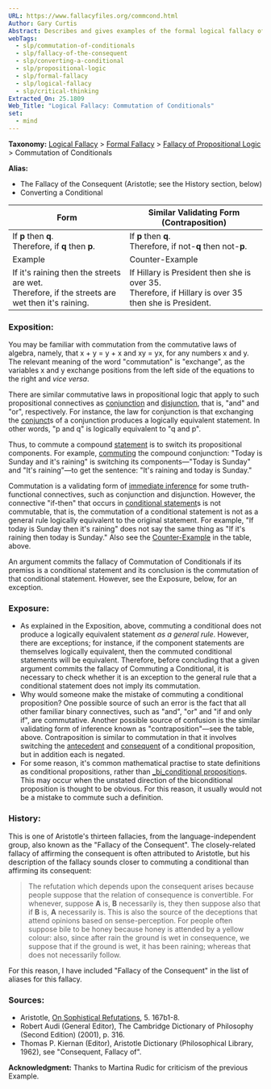 ```yaml
---
URL: https://www.fallacyfiles.org/commcond.html
Author: Gary Curtis
Abstract: Describes and gives examples of the formal logical fallacy of commutation of conditionals.
webTags:
  - slp/commutation-of-conditionals
  - slp/fallacy-of-the-consequent
  - slp/converting-a-conditional
  - slp/propositional-logic
  - slp/formal-fallacy
  - slp/logical-fallacy
  - slp/critical-thinking
Extracted_On: 25.1809
Web_Title: "Logical Fallacy: Commutation of Conditionals"
set:
  - mind
---
```


**Taxonomy:** [Logical Fallacy](http://localhost/logifall.html) > [Formal Fallacy](http://localhost/formfall.html) > [Fallacy of Propositional Logic](http://localhost/propfall.html) > Commutation of Conditionals

**Alias:**

- The Fallacy of the Consequent (Aristotle; see the History section, below)
- Converting a Conditional

|Form|Similar Validating Form (Contraposition)|
|---|---|
|If **p** then **q**.  <br>Therefore, if **q** then **p**.|If **p** then **q**.  <br>Therefore, if not-**q** then not-**p**.|
|Example|Counter-Example|
|If it's raining then the streets are wet.  <br>Therefore, if the streets are wet then it's raining.|If Hillary is President then she is over 35.  <br>Therefore, if Hillary is over 35 then she is President.|

### Exposition:

You may be familiar with commutation from the commutative laws of algebra, namely, that x + y = y + x and xy = yx, for any numbers x and y. The relevant meaning of the word "commutation" is "exchange", as the variables x and y exchange positions from the left side of the equations to the right and _vice versa_.

There are similar commutative laws in propositional logic that apply to such propositional connectives as [conjunction](http://localhost/glossary.html#Conjunction "A statement of the 'both-and' form.") and [disjunction](http://localhost/glossary.html#Disjunction "A statement of the 'either-or' form."), that is, "and" and "or", respectively. For instance, the law for conjunction is that exchanging the [conjunct](http://localhost/glossary.html#Conjunct "A component of a conjunction.")s of a conjunction produces a logically equivalent statement. In other words, "p and q" is logically equivalent to "q and p".

Thus, to commute a compound [statement](http://localhost/glossary.html#Statement "A sentence that is true or false.") is to switch its propositional components. For example, [commuting](http://localhost/glossary.html#Commuting) the compound conjunction: "Today is Sunday and it's raining" is switching its components―"Today is Sunday" and "It's raining"―to get the sentence: "It's raining and today is Sunday."

Commutation is a validating form of [immediate inference](http://localhost/glossary.html#ImmediateInference "A one-premissed argument.") for some truth-functional connectives, such as conjunction and disjunction. However, the connective "if-then" that occurs in [conditional statement](http://localhost/glossary.html#ConditionalProp "A one-premissed argument.")s is not commutable, that is, the commutation of a conditional statement is not as a general rule logically equivalent to the original statement. For example, "If today is Sunday then it's raining" does not say the same thing as "If it's raining then today is Sunday." Also see the [Counter-Example](http://localhost/glossary.html#Counterexample) in the table, above.

An argument commits the fallacy of Commutation of Conditionals if its premiss is a conditional statement and its conclusion is the commutation of that conditional statement. However, see the Exposure, below, for an exception.

### Exposure:

- As explained in the Exposition, above, commuting a conditional does not produce a logically equivalent statement _as a general rule_. However, there are exceptions; for instance, if the component statements are themselves logically equivalent, then the commuted conditional statements will be equivalent. Therefore, before concluding that a given argument commits the fallacy of Commuting a Conditional, it is necessary to check whether it is an exception to the general rule that a conditional statement does not imply its commutation.
- Why would someone make the mistake of commuting a conditional proposition? One possible source of such an error is the fact that all other familiar binary connectives, such as "and", "or" and "if and only if", are commutative. Another possible source of confusion is the similar validating form of inference known as "contraposition"―see the table, above. Contraposition is similar to commutation in that it involves switching the [antecedent](http://localhost/glossary.html#Antecedent "The 'if' part of a conditional proposition.") and [consequent](http://localhost/glossary.html#Consequent "The 'then' part of a conditional proposition.") of a conditional proposition, but in addition each is negated.
- For some reason, it's common mathematical practise to state definitions as conditional propositions, rather than [_bi_conditional proposition](http://localhost/glossary.html#BiconditionalProp "A proposition of the 'if and only if' form.")s. This may occur when the unstated direction of the biconditional proposition is thought to be obvious. For this reason, it usually would not be a mistake to commute such a definition.

### History:

This is one of Aristotle's thirteen fallacies, from the language-independent group, also known as the "Fallacy of the Consequent". The closely-related fallacy of affirming the consequent is often attributed to Aristotle, but his description of the fallacy sounds closer to commuting a conditional than affirming its consequent:

> The refutation which depends upon the consequent arises because people suppose that the relation of consequence is convertible. For whenever, suppose **A** is, **B** necessarily is, they then suppose also that if **B** is, **A** necessarily is. This is also the source of the deceptions that attend opinions based on sense-perception. For people often suppose bile to be honey because honey is attended by a yellow colour: also, since after rain the ground is wet in consequence, we suppose that if the ground is wet, it has been raining; whereas that does not necessarily follow.

For this reason, I have included "Fallacy of the Consequent" in the list of aliases for this fallacy.

### Sources:

- Aristotle, [On Sophistical Refutations](http://classics.mit.edu/Aristotle/sophist_refut.html), 5. 167b1-8.
- Robert Audi (General Editor), The Cambridge Dictionary of Philosophy (Second Edition) (2001), p. 316.
- Thomas P. Kiernan (Editor), Aristotle Dictionary (Philosophical Library, 1962), see "Consequent, Fallacy of".

**Acknowledgment:** Thanks to Martina Rudic for criticism of the previous Example.